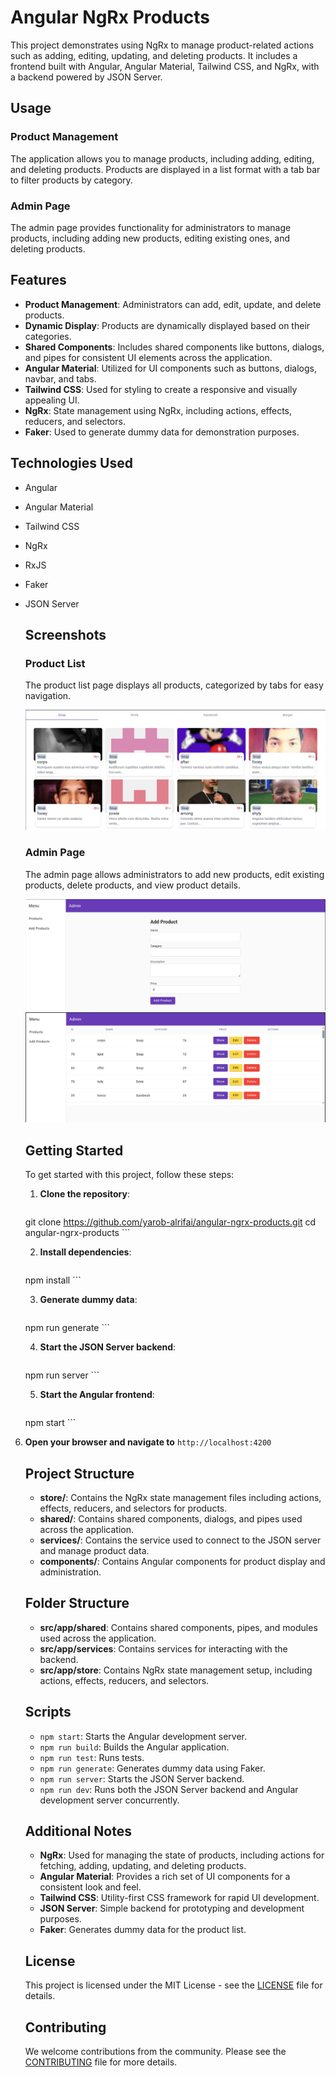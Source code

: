 <!DOCTYPE html>
<html lang="en">
<head>
    <meta charset="UTF-8">
    <meta name="viewport" content="width=device-width, initial-scale=1.0">
    <meta name="description" content="This project demonstrates using NgRx to manage product-related actions such as adding, editing, updating, and deleting products. It includes a frontend built with Angular, Angular Material, Tailwind CSS, and NgRx, with a backend powered by JSON Server.">
    <meta name="keywords" content="Angular, NgRx, Angular Material, Tailwind CSS, JSON Server, CRUD, Product Management">
<title>Angular NgRx Products</title>
</head>
<body>

  # Angular NgRx Products

 This project demonstrates using NgRx to manage product-related actions such as adding, editing, updating, and deleting products. It includes a frontend built with Angular, Angular Material, Tailwind CSS, and NgRx, with a backend powered by JSON Server.

  ## Usage

  ### Product Management

  The application allows you to manage products, including adding, editing, and deleting products. Products are displayed in a list format with a tab bar to filter products by category.
  ### Admin Page

  The admin page provides functionality for administrators to manage products, including adding new products, editing existing ones, and deleting products.

   ## Features

  - **Product Management**: Administrators can add, edit, update, and delete products.
  - **Dynamic Display**: Products are dynamically displayed based on their categories.
  - **Shared Components**: Includes shared components like buttons, dialogs, and pipes for consistent UI elements across the application.
  - **Angular Material**: Utilized for UI components such as buttons, dialogs, navbar, and tabs.
  - **Tailwind CSS**: Used for styling to create a responsive and visually appealing UI.
  - **NgRx**: State management using NgRx, including actions, effects, reducers, and selectors.
  - **Faker**: Used to generate dummy data for demonstration purposes.

  ## Technologies Used

  - Angular
  - Angular Material
  - Tailwind CSS
  - NgRx
  - RxJS
  - Faker
  - JSON Server

    ## Screenshots

    ### Product List
    The product list page displays all products, categorized by tabs for easy navigation.

    ![Product List](./screenshots/product-list.png)

    ### Admin Page
    The admin page allows administrators to add new products, edit existing products, delete products, and view product details.

    ![Admin Page 1](./screenshots/admin-page-1.png)
    ![Admin Page 2](./screenshots/admin-page-2.png)

    ## Getting Started

    To get started with this project, follow these steps:

    1. **Clone the repository**:
        ```bash
      git clone https://github.com/yarob-alrifai/angular-ngrx-products.git
     cd angular-ngrx-products
        ```

    2. **Install dependencies**:
        ```bash
     npm install
        ```

    3. **Generate dummy data**:
        ```bash
     npm run generate
        ```

    4. **Start the JSON Server backend**:
        ```bash
     npm run server
        ```

    5. **Start the Angular frontend**:
        ```bash
      npm start
        ```

6. **Open your browser and navigate to** `http://localhost:4200`

    ## Project Structure

    - **store/**: Contains the NgRx state management files including actions, effects, reducers, and selectors for products.
    - **shared/**: Contains shared components, dialogs, and pipes used across the application.
    - **services/**: Contains the service used to connect to the JSON server and manage product data.
    - **components/**: Contains Angular components for product display and administration.

    ## Folder Structure

    - **src/app/shared**: Contains shared components, pipes, and modules used across the application.
    - **src/app/services**: Contains services for interacting with the backend.
    - **src/app/store**: Contains NgRx state management setup, including actions, effects, reducers, and selectors.

    ## Scripts

    - `npm start`: Starts the Angular development server.
    - `npm run build`: Builds the Angular application.
    - `npm run test`: Runs tests.
    - `npm run generate`: Generates dummy data using Faker.
    - `npm run server`: Starts the JSON Server backend.
    - `npm run dev`: Runs both the JSON Server backend and Angular development server concurrently.

    ## Additional Notes

    - **NgRx**: Used for managing the state of products, including actions for fetching, adding, updating, and deleting products.
    - **Angular Material**: Provides a rich set of UI components for a consistent look and feel.
    - **Tailwind CSS**: Utility-first CSS framework for rapid UI development.
    - **JSON Server**: Simple backend for prototyping and development purposes.
    - **Faker**: Generates dummy data for the product list.

    ## License

    This project is licensed under the MIT License - see the [LICENSE](LICENSE) file for details.

    ## Contributing

    We welcome contributions from the community. Please see the [CONTRIBUTING](CONTRIBUTING.md) file for more details.

   
